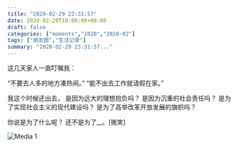 ```yaml
---
title: "2020-02-29 23:31:57"
date: 2020-02-29T10:00:00+08:00
draft: false
categories: ["moments","2020","2020-02"]
tags: ["朋友圈","生活记录"]
summary: "2020-02-29 23:31:57..."
---
```


这几天家人一直叮嘱我：

“不要去人多的地方凑热闹。”
“能不出去工作就请假在家。”

我这个时候还出去，
是因为远大的理想抱负吗？
是因为沉重的社会责任吗？
是为了实现社会主义的现代建设吗？
是为了高举改革开放发展的旗帜吗？

你说是为了什么呢？
还不是为了__。[微笑]

![Media 1](/Moments/photos/2020-02-29/202002292331570.jpg)

